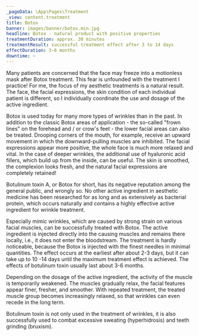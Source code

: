 ```yaml
---
_pageData: \App\Pages\Treatment
_view: content.treatment
title: Botox
banner: images/banner/botox.min.jpg
headline: Botox - natural product with positive properties
treatmentDuration: approx. 30 minutes
treatmentResult: successful treatment effect after 3 to 14 days
effectDuration: 3-6 months
downtime: ~
---
```


Many patients are concerned that the face may freeze into a motionless mask after Botox treatment. This fear is unfounded with the treatment I practice! For me, the focus of my aesthetic treatments is a natural result. The face, the facial expressions, the skin condition of each individual patient is different, so I individually coordinate the use and dosage of the active ingredient.

Botox is used today for many more types of wrinkles than in the past. In addition to the classic Botox areas of application - the so-called "frown lines" on the forehead and / or crow's feet - the lower facial areas can also be treated. Drooping corners of the mouth, for example, receive an upward movement in which the downward-pulling muscles are inhibited. The facial expressions appear more positive, the whole face is much more relaxed and vital. In the case of deeper wrinkles, the additional use of hyaluronic acid fillers, which build up from the inside, can be useful. The skin is smoothed, the complexion looks fresh, and the natural facial expressions are completely retained!

Botulinum toxin A, or Botox for short, has its negative reputation among the general public, and wrongly so. No other active ingredient in aesthetic medicine has been researched for as long and as extensively as bacterial protein, which occurs naturally and contains a highly effective active ingredient for wrinkle treatment.

Especially mimic wrinkles, which are caused by strong strain on various facial muscles, can be successfully treated with Botox. The active ingredient is injected directly into the causing muscles and remains there locally, i.e., it does not enter the bloodstream. The treatment is hardly noticeable, because the Botox is injected with the finest needles in minimal quantities. The effect occurs at the earliest after about 2-3 days, but it can take up to 10 -14 days until the maximum treatment effect is achieved. The effects of botulinum toxin usually last about 3-6 months.

Depending on the dosage of the active ingredient, the activity of the muscle is temporarily weakened. The muscles gradually relax, the facial features appear finer, fresher, and smoother. With repeated treatment, the treated muscle group becomes increasingly relaxed, so that wrinkles can even recede in the long term.

Botulinum toxin is not only used in the treatment of wrinkles, it is also successfully used to combat excessive sweating (hyperhidrosis) and teeth grinding (bruxism).
